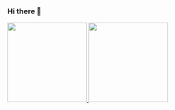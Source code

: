 ### Hi there 👋


<div align="left">
  <a href="https://github.com/BBettega">
  <img height="180em" src="https://github-readme-stats.vercel.app/api?username=BBettega&show_icons=true&theme=tokyonight&include_all_commits=true&count_private=true"/>
  <img height="180em" src="https://github-readme-stats.vercel.app/api/top-langs/?username=BBettega&layout=compact&langs_count=7&theme=tokyonight"/>
</div>
